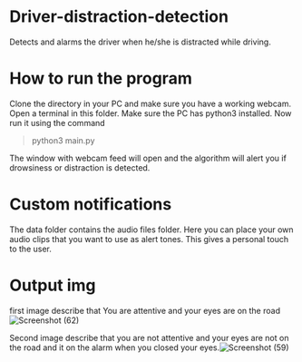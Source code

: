 # Driver-distraction-detection
Detects and alarms the driver when he/she is distracted while driving.

# How to run the program
Clone the directory in your PC and make sure you have a working webcam.
Open a terminal in this folder.
Make sure the PC has python3 installed.
Now run it using the command
> python3 main.py

The window with webcam feed will open and the algorithm will alert you if drowsiness or distraction is detected.

# Custom notifications
The data folder contains the audio files folder.
Here you can place your own audio clips that you want to use as alert tones.
This gives a personal touch to the user.


# Output img
first image describe that You are attentive and your eyes are on the road![Screenshot (62)](https://user-images.githubusercontent.com/58349839/110087508-c2780780-7db9-11eb-9630-91986560257b.png)




Second image describe that you are not attentive and your eyes are not on the road and it on the alarm when you closed your eyes.![Screenshot (59)](https://user-images.githubusercontent.com/58349839/110087658-ef2c1f00-7db9-11eb-917c-34202ec08e7b.png)
